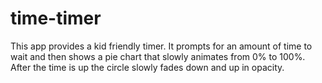 # time-timer

This app provides a kid friendly timer. It prompts for an amount of time to wait and then shows a pie chart that slowly animates from 0% to 100%.
After the time is up the circle slowly fades down and up in opacity.
